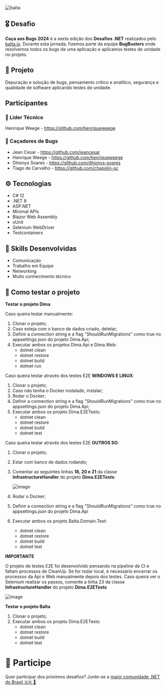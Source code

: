 ![balta](https://baltaio.blob.core.windows.net/static/images/dark/balta-logo.svg)

## 🎖️ Desafio
**Caça aos Bugs 2024** é a sexta edição dos **Desafios .NET** realizados pelo [balta.io](https://balta.io). Durante esta jornada, fizemos parte da equipe __BugBusters__ onde resolvemos todos os bugs de uma aplicação e aplicamos testes de unidade no projeto.

## 📱 Projeto
Depuração e solução de bugs, pensamento crítico e analítico, segurança e qualidade de software aplicando testes de unidade.

## Participantes
### 🚀 Líder Técnico
Henrique Weege - https://github.com/henriqueweege

### 👻 Caçadores de Bugs
* Jean Cesar - https://github.com/jeancesar
* Henrique Weege - https://github.com/henriqueweege
* Dhionys Soares - https://github.com/dhionys-soares
* Tiago de Carvalho - https://github.com/chapolin-sc

## ⚙️ Tecnologias
* C# 12
* .NET 8
* ASP.NET
* Minimal APIs
* Blazor Web Assembly
* xUnit
* Selenium WebDriver
* Testcontainers

## 🥋 Skills Desenvolvidas
* Comunicação
* Trabalho em Equipe
* Networking
* Muito conhecimento técnico

## 🧪 Como testar o projeto

**Testar o projeto Dima**

Caso queira testar manualmente:
1. Clonar o projeto;
2. Caso esteja com o banco de dados criado, deletar;
3. Definir a connection string e a flag "ShouldRunMigrations" como true no appsettings.json do projeto Dima.Api;
5. Executar ambos os projetos Dima.Api e Dima.Web:
   - dotnet clean
   - dotnet restore
   - dotnet build
   - dotnet run

Caso queira testar através dos testes E2E **WINDOWS E LINUX**:
1. Clonar o projeto;
2. Caso não tenha o Docker instalado, instalar;
3. Rodar o Docker;
4. Definir a connection string e a flag "ShouldRunMigrations" como true no appsettings.json do projeto Dima.Api;
5. Executar ambos os projeto Dima.E2ETests:
   - dotnet clean
   - dotnet restore
   - dotnet build
   - dotnet test

Caso queira testar através dos testes E2E **OUTROS SO**:
1. Clonar o projeto;
2. Estar com banco de dados rodando;
3. Comentar as seguintes linhas **18, 20 e 21** da classe **InfrastructureHandler** do projeto **Dima.E2ETests**:
   
   ![image](https://github.com/user-attachments/assets/f2270702-4143-48af-9eb9-06f41fc1fc54)

4. Rodar o Docker;
5. Definir a connection string e a flag "ShouldRunMigrations" como true no appsettings.json do projeto Dima.Api
6. Executar ambos os projeto Balta.Domain.Test:
   - dotnet clean
   - dotnet restore
   - dotnet build
   - dotnet test


**IMPORTANTE**


O projeto de testes E2E foi desenvolvido pensando na pipeline de CI e faltam processos de CleanUp. Se for rodar local, é necessário encerrar os processos da Api e Web manualmente depois dos testes.
Caso queira ver o Selenium realizar os passos, comente a linha 23 da classe **InfrastructureHandler** do projeto **Dima.E2ETests**

![image](https://github.com/user-attachments/assets/6d559e19-5660-4fed-a37b-449a43500666)


**Testar o projeto Balta**

1. Clonar o projeto;
2. Executar ambos os projeto Dima.E2ETests:
   - dotnet clean
   - dotnet restore
   - dotnet build
   - dotnet test
# 💜 Participe
Quer participar dos próximos desafios? Junte-se a [maior comunidade .NET do Brasil 🇧🇷 💜](https://balta.io/discord)
